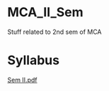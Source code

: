 # MCA_II_Sem
Stuff related to 2nd sem of MCA


# Syllabus

[Sem II.pdf](https://github.com/shu6h4m/MCA_II_Sem/files/8870832/Sem.II.pdf)

